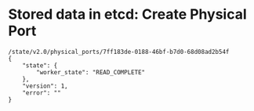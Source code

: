 # Stored data in etcd: Create Physical Port

```
/state/v2.0/physical_ports/7ff183de-0188-46bf-b7d0-68d08ad2b54f
{
    "state": {
        "worker_state": "READ_COMPLETE"
    }, 
    "version": 1, 
    "error": ""
}
```
